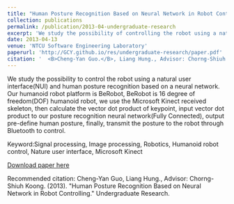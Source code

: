```yaml
---
title: "Human Posture Recognition Based on Neural Network in Robot Controlling"
collection: publications
permalink: /publication/2013-04-undergraduate-research
excerpt: 'We study the possibility of controlling the robot using a natural user interface(NUI) and human posture recognition based on a neural network. Our humanoid robot platform is BeRobot; BeRobot is 16 degree of freedom(DOF) humanoid robot. We use the Microsoft Kinect received skeleton, then calculate the vector dot product of the keypoint, input the vector dot product to our posture recognition neural network(Fully Connected), output pre-define human posture, and finally, transmit the posture to the robot through Bluetooth to control. <br> <p align="center"> <img src="/res/undergraduate-research/GUI-Demo.gif" width="800" height="600"> </p>'
date: 2013-04-13
venue: 'NTCU Software Engineering Laboratory'
paperurl: 'http://GCY.github.io/res/undergraduate-research/paper.pdf'
citation: '  <B>Cheng-Yan Guo.</B>, Liang Hung., Advisor: Chorng-Shiuh Koong, Ph.D. (2013). &quot;Human Posture Recognition Based on Neural Network in Robot Controlling.&quot; <i>Undergraduate Research</i>.'
---
```

We study the possibility to control the robot using a natural user interface(NUI) and human posture recognition based on a neural network. Our humanoid robot platform is BeRobot, BeRobot is 16 degree of freedom(DOF) humanoid robot, we use the Microsoft Kinect received skeleton, then calculate the vector dot product of keypoint, input vector dot product to our posture recognition neural network(Fully Connected), output pre-define human posture, finally, transmit the posture to the robot through Bluetooth to control.

Keyword:Signal processing, Image processing, Robotics, Humanoid robot control, Nature user interface, Microsoft Kinect

[Download paper here](http://GCY.github.io/res/undergraduate-research/paper.pdf)

Recommended citation: Cheng-Yan Guo, Liang Hung., Advisor: Chorng-Shiuh Koong. (2013). "Human Posture Recognition Based on Neural Network in Robot Controlling." Undergraduate Research.
